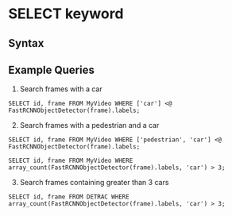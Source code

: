 # SELECT keyword

## Syntax

## Example Queries

1. Search frames with a car

```mysql
SELECT id, frame FROM MyVideo WHERE ['car'] <@ FastRCNNObjectDetector(frame).labels;
```
2. Search frames with a pedestrian and a car

```mysql
SELECT id, frame FROM MyVideo WHERE ['pedestrian', 'car'] <@ FastRCNNObjectDetector(frame).labels;
```


```mysql
SELECT id, frame FROM MyVideo WHERE array_count(FastRCNNObjectDetector(frame).labels, 'car') > 3;
```

3. Search frames containing greater than 3 cars

```mysql
SELECT id, frame FROM DETRAC WHERE array_count(FastRCNNObjectDetector(frame).labels, 'car') > 3;
```
